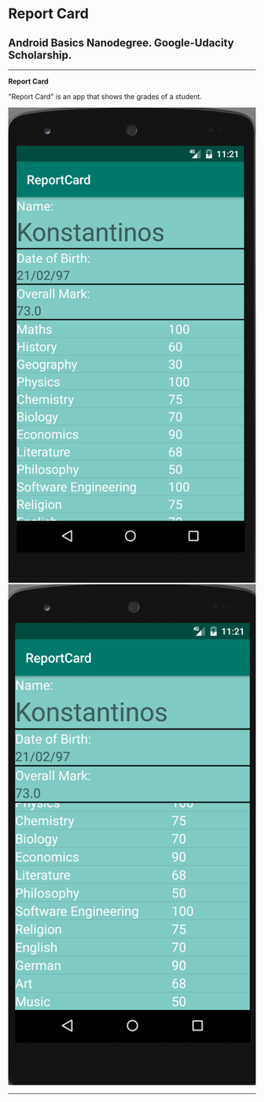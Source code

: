 # **Report Card**

## Android Basics Nanodegree. Google-Udacity Scholarship.

---

**Report Card**

"Report Card" is an app that shows the grades of a student.


[//]: # (Images)

[image1]: ./images/Image1.png "Image 1"

[image2]: ./images/Image2.png "Image 2"


![image1]
![image2]

---



